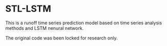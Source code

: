 # STL-LSTM
This is a runoff time series prediction model based on time series analysis methods and LSTM nenural network.

The original code was been locked for research only.

